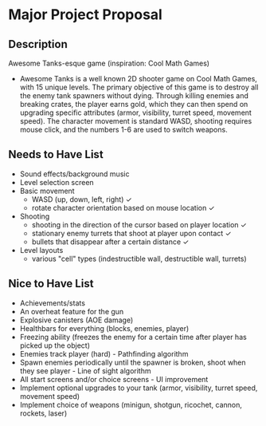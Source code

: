 # Major Project Proposal

## Description
Awesome Tanks-esque game (inspiration: Cool Math Games)
- Awesome Tanks is a well known 2D shooter game on Cool Math Games, with 15 unique levels.
  The primary objective of this game is to destroy all the enemy tank spawners without dying.
  Through killing enemies and breaking crates, the player earns gold, which they can then spend
  on upgrading specific attributes (armor, visibility, turret speed, movement speed). The character movement
  is standard WASD, shooting requires mouse click, and the numbers 1-6 are used to switch weapons.

## Needs to Have List
- Sound effects/background music
- Level selection screen
- Basic movement
  - WASD (up, down, left, right) ✓
  - rotate character orientation based on mouse location ✓
- Shooting
  - shooting in the direction of the cursor based on player location ✓
  - stationary enemy turrets that shoot at player upon contact ✓
  - bullets that disappear after a certain distance ✓
- Level layouts
  - various "cell" types (indestructible wall, destructible wall, turrets)

## Nice to Have List
- Achievements/stats
- An overheat feature for the gun
- Explosive canisters (AOE damage)
- Healthbars for everything (blocks, enemies, player)
- Freezing ability (freezes the enemy for a certain time after player has picked up the object)
- Enemies track player (hard) - Pathfinding algorithm
- Spawn enemies periodically until the spawner is broken, shoot when they see player - Line of sight algorithm
- All start screens and/or choice screens - UI improvement
- Implement optional upgrades to your tank (armor, visibility, turret speed, movement speed)
- Implement choice of weapons (minigun, shotgun, ricochet, cannon, rockets, laser)
